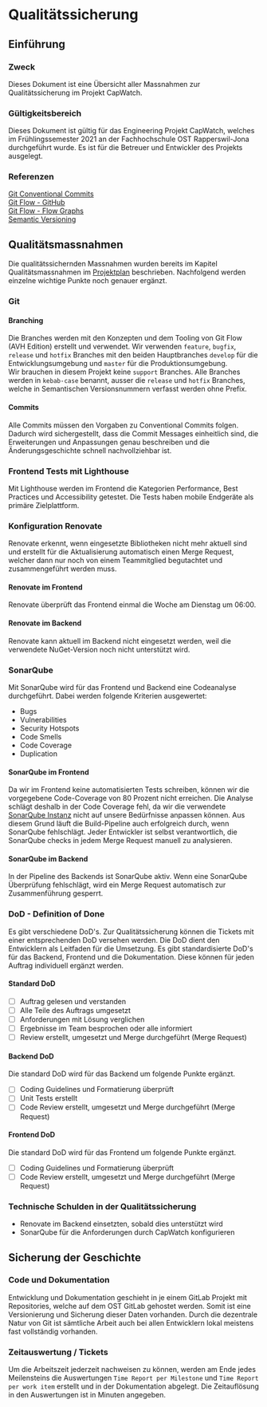 # Qualitätssicherung

## Einführung

### Zweck

Dieses Dokument ist eine Übersicht aller Massnahmen zur Qualitätssicherung im Projekt CapWatch.

### Gültigkeitsbereich

Dieses Dokument ist gültig für das Engineering Projekt CapWatch, welches im Frühlingssemester 2021 an der Fachhochschule OST Rapperswil-Jona durchgeführt wurde. Es ist für die Betreuer und Entwickler des Projekts ausgelegt.

### Referenzen

[Git Conventional Commits](https://www.conventionalcommits.org/en/v1.0.0/)\
[Git Flow - GitHub](https://github.com/petervanderdoes/gitflow-avh)\
[Git Flow - Flow Graphs](https://git.logikum.hu/graph/feature)\
[Semantic Versioning](https://semver.org/lang/de/)

## Qualitätsmassnahmen

Die qualitätssichernden Massnahmen wurden bereits im Kapitel Qualitätsmassnahmen im [Projektplan](./../projektplan/projektplan.md) beschrieben. Nachfolgend werden einzelne wichtige Punkte noch genauer ergänzt.

### Git

#### Branching

Die Branches werden mit den Konzepten und dem Tooling von Git Flow (AVH Edition) erstellt und verwendet. Wir verwenden `feature`, `bugfix`, `release` und `hotfix` Branches mit den beiden Hauptbranches `develop` für die Entwicklungsumgebung und `master` für die Produktionsumgebung. \
Wir brauchen in diesem Projekt keine `support` Branches. Alle Branches werden in `kebab-case` benannt, ausser die `release` und `hotfix` Branches, welche in Semantischen Versionsnummern verfasst werden ohne Prefix.

#### Commits

Alle Commits müssen den Vorgaben zu Conventional Commits folgen. Dadurch wird sichergestellt, dass die Commit Messages einheitlich sind, die Erweiterungen und Anpassungen genau beschreiben und die Änderungsgeschichte schnell nachvollziehbar ist.

### Frontend Tests mit Lighthouse

Mit Lighthouse werden im Frontend die Kategorien Performance, Best Practices und Accessibility getestet. Die Tests haben mobile Endgeräte als primäre Zielplattform.

### Konfiguration Renovate

Renovate erkennt, wenn eingesetzte Bibliotheken nicht mehr aktuell sind und erstellt für die Aktualisierung automatisch einen Merge Request, welcher dann nur noch von einem Teammitglied begutachtet und zusammengeführt werden muss.

#### Renovate im Frontend

Renovate überprüft das Frontend einmal die Woche am Dienstag um 06:00.

#### Renovate im Backend

Renovate kann aktuell im Backend nicht eingesetzt werden, weil die verwendete NuGet-Version noch nicht unterstützt wird.

### SonarQube

Mit SonarQube wird für das Frontend und Backend eine Codeanalyse durchgeführt. Dabei werden folgende Kriterien ausgewertet:

- Bugs
- Vulnerabilities
- Security Hotspots
- Code Smells
- Code Coverage
- Duplication

#### SonarQube im Frontend

Da wir im Frontend keine automatisierten Tests schreiben, können wir die vorgegebene Code-Coverage von 80 Prozent nicht erreichen. Die Analyse schlägt deshalb in der Code Coverage fehl, da wir die verwendete [SonarQube Instanz](https://se1-sonarqube.dev.ifs.hsr.ch/dashboard?id=CapwatchFrontend) nicht auf unsere Bedürfnisse anpassen können. Aus diesem Grund läuft die Build-Pipeline auch erfolgreich durch, wenn SonarQube fehlschlägt. Jeder Entwickler ist selbst verantwortlich, die SonarQube checks in jedem Merge Request manuell zu analysieren.

#### SonarQube im Backend

In der Pipeline des Backends ist SonarQube aktiv. Wenn eine SonarQube Überprüfung fehlschlägt, wird ein Merge Request automatisch zur Zusammenführung gesperrt.

### DoD - Definition of Done

Es gibt verschiedene DoD's. Zur Qualitätssicherung können die Tickets mit einer entsprechenden DoD versehen werden. Die DoD dient den Entwicklern als Leitfaden für die Umsetzung. Es gibt standardisierte DoD's für das Backend, Frontend und die Dokumentation. Diese können für jeden Auftrag individuell ergänzt werden.

#### Standard DoD

-[ ] Auftrag gelesen und verstanden
-[ ] Alle Teile des Auftrags umgesetzt
-[ ] Anforderungen mit Lösung verglichen
-[ ] Ergebnisse im Team besprochen oder alle informiert
-[ ] Review erstellt, umgesetzt und Merge durchgeführt (Merge Request)

#### Backend DoD

Die standard DoD wird für das Backend um folgende Punkte ergänzt.

-[ ] Coding Guidelines und Formatierung überprüft
-[ ] Unit Tests erstellt
-[ ] Code Review erstellt, umgesetzt und Merge durchgeführt (Merge Request)

#### Frontend DoD

Die standard DoD wird für das Frontend um folgende Punkte ergänzt.

-[ ] Coding Guidelines und Formatierung überprüft
-[ ] Code Review erstellt, umgesetzt und Merge durchgeführt (Merge Request)

### Technische Schulden in der Qualitätssicherung

- Renovate im Backend einsetzten, sobald dies unterstützt wird
- SonarQube für die Anforderungen durch CapWatch konfigurieren

## Sicherung der Geschichte

### Code und Dokumentation

Entwicklung und Dokumentation geschieht in je einem GitLab Projekt mit Repositories, welche auf dem OST GitLab gehostet werden. Somit ist eine Versionierung und Sicherung dieser Daten vorhanden. Durch die dezentrale Natur von Git ist sämtliche Arbeit auch bei allen Entwicklern lokal meistens fast vollständig vorhanden.

### Zeitauswertung / Tickets

Um die Arbeitszeit jederzeit nachweisen zu können, werden am Ende jedes Meilensteins die Auswertungen `Time Report per Milestone` und `Time Report per work item` erstellt und in der Dokumentation abgelegt. Die Zeitauflösung in den Auswertungen ist in Minuten angegeben.
